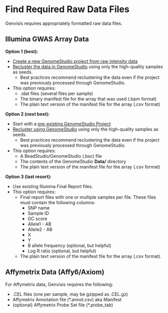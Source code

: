 # Find Required Raw Data Files

Genvisis requires appropriately formatted raw data files.

## Illumina GWAS Array Data
**Option 1 (best):** 
* [Create a new GenomeStudio project from raw intensity data](../#/documentation/AppendixAGenomeStudio--create-a-new-project) 
* [Recluster the data in GenomeStudio](../#/documentation/AppendixAGenomeStudio--recluster-samples-before-exporting) using only the high-quality samples as seeds. 
    * Best practices recommend reclustering the data even if the project was previously processed through GenomeStudio.
* This option requires:
    * .idat files (several files per sample)
    * The binary manifest file for the array that was used (.bpm format)
    * The plain text version of the manifest file for the array (.csv format)

**Option 2 (next best):** 
* Start with a [pre-existing GenomeStudio Project](../#/documentation/AppendixAGenomeStudio--open-an-existing-project)
* [Recluster using GenomeStudio](../#/documentation/AppendixAGenomeStudio--recluster-samples-before-exporting) using only the high-quality samples as seeds. 
    * Best practices recommend reclustering the data even if the project was previously processed through GenomeStudio.
* This option requires:
    * A BeadStudio/GenomeStudio (.bsc) file
    * The contents of the GenomeStudio **Data/** directory
    * The plain text version of the manifest file for the array (.csv format)

**Option 3 (last resort):** 
* Use existing Illumina Final Report files. 
* This option requires:
    * Final report files with one or multiple samples per file. These files must contain the following columns:
        * SNP name
        * Sample ID
        * GC score
        * Allele1 - AB
        * Allele2 - AB
        * X
        * Y
        * B allele frequency (optional, but helpful)
        * Log R ratio (optional, but helpful)
    * The plain text version of the manifest file for the array (.csv format).

## Affymetrix Data (Affy6/Axiom)
For Affymetrix data, Genvisis requires the following:
* .CEL files (one per sample, may be gzipped as .CEL.gz)
* Affymetrix Annotation file (*.annot.csv) aka Manifest
* (optional) Affymetrix Probe Set file (*.probe_tab)
